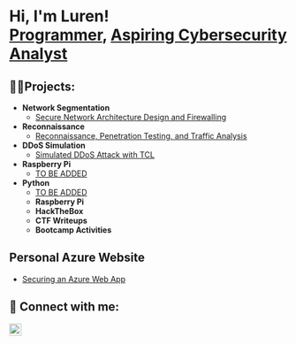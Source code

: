 <h1>Hi, I'm Luren! <br/><a href="https://github.com/LurenLeon">Programmer</a>, <a href="https://www.linkedin.com/in/joshmadakor/">Aspiring Cybersecurity Analyst</a></h1>

<h2>👨‍💻Projects:</h2>

- <b>Network Segmentation</b>
  - [Secure Network Architecture Design and Firewalling](https://github.com/LurenLeon/Secure-Network-Architecture-)
- <b>Reconnaissance</b>
  - [Reconnaissance, Penetration Testing, and Traffic Analysis](https://github.com/LurenLeon/Reconnaissance)
- <b>DDoS Simulation</b>
  - [Simulated DDoS Attack with TCL](https://github.com/LurenLeon/DDoS-Simulation/)
- <b>Raspberry Pi</b>
  - [TO BE ADDED](https://github.com/)
- <b>Python</b>
  - [TO BE ADDED](https://github.com/)
  - <b>Raspberry Pi</b>
  - <b>HackTheBox</b>
  - <b>CTF Writeups</b>
  - <b>Bootcamp Activities</b>


<h2>Personal Azure Website</h2>

- [Securing an Azure Web App](https://www.github.com)

<h2> 🤳 Connect with me:</h2>

[<img align="left" alt="JoshMadakor | LinkedIn" width="22px" src="https://cdn.jsdelivr.net/npm/simple-icons@v3/icons/linkedin.svg" />][linkedin]

[linkedin]: https://www.linkedin.com/in/ariana-leon-villar/

<!--
**LurenLeon/LurenLeon** is a ✨ _special_ ✨ repository because its `README.md` (this file) appears on your GitHub profile.

Here are some ideas to get you started:

- 🔭 I’m currently working on ...
- 🌱 I’m currently learning ...
- 👯 I’m looking to collaborate on ...
- 🤔 I’m looking for help with ...
- 💬 Ask me about ...
- 📫 How to reach me: ...
- 😄 Pronouns: ...
- ⚡ Fun fact: ...
-->
